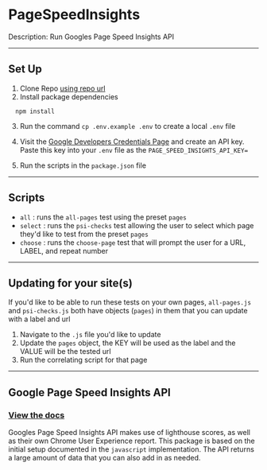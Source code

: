 # PageSpeedInsights
Description: Run Googles Page Speed Insights API

---

## Set Up
1. Clone Repo [using repo url](https://github.com/broffis/PageSpeedInsights.git)
2. Install package dependencies
```
  npm install
```
3. Run the command `cp .env.example .env` to create a local `.env` file
4. Visit the [Google Developers Credentials Page](https://console.developers.google.com/apis/credentials) and create an API key. Paste this key into your `.env` file as the `PAGE_SPEED_INSIGHTS_API_KEY=`

5. Run the scripts in the `package.json` file

---

## Scripts
- `all` : runs the `all-pages` test using the preset `pages`
- `select` : runs the `psi-checks` test allowing the user to select which page they'd like to test from the preset `pages`
- `choose` : runs the `choose-page` test that will prompt the user for a URL, LABEL, and repeat number

---

## Updating for your site(s)
If you'd like to be able to run these tests on your own pages, `all-pages.js` and `psi-checks.js` both have objects (`pages`) in them that you can update with a label and url
1. Navigate to the `.js` file you'd like to update
2. Update the `pages` object, the KEY will be used as the label and the VALUE will be the tested url
3. Run the correlating script for that page

---

## Google Page Speed Insights API
### [View the docs](https://developers.google.com/speed/docs/insights/v5/get-started)

Googles Page Speed Insights API makes use of lighthouse scores, as well as their own Chrome User Experience report. This package is based on the initial setup documented in the `javascript` implementation. The API returns a large amount of data that you can also add in as needed. 
